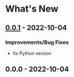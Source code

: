 # What's New

<a name="0.0.1"></a>
## [0.0.1] - 2022-10-04

### Improvements/Bug Fixes
- fix Python version


<a name="0.0.0"></a>
## 0.0.0 - 2022-10-04


[0.0.1]: https://github.com/dylanljones/pyrekordbox/compare/0.0.0...0.0.1
